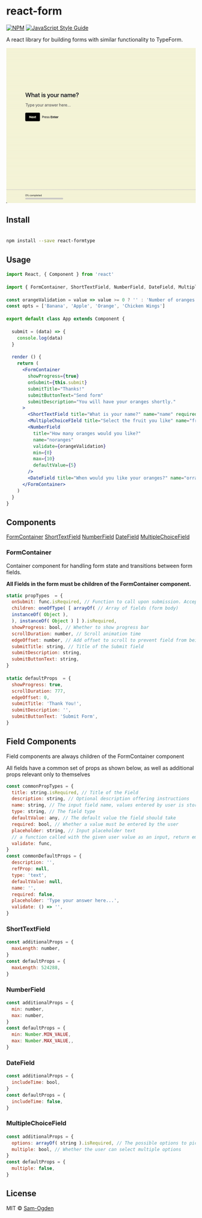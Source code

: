 # react-form
>
[![NPM](https://img.shields.io/npm/v/react-form.svg)](https://www.npmjs.com/package/react-form) [![JavaScript Style Guide](https://img.shields.io/badge/code_style-standard-brightgreen.svg)](https://standardjs.com)

A react library for building forms with similar functionality to TypeForm.

![](example.gif)
## Install
```bash

npm install --save react-formtype

```
## Usage

```jsx
import React, { Component } from 'react'

import { FormContainer, ShortTextField, NumberField, DateField, MultipleChoiceFIeld } from 'react-form'

const orangeValidation = value => value >= 0 ? '' : 'Number of oranges must be greater than or equal to 0'
const opts = ['Banana', 'Apple', 'Orange', 'Chicken Wings']

export default class App extends Component {

  submit = (data) => {
    console.log(data)
  }

  render () {
    return (
      <FormContainer 
        showProgress={true} 
        onSubmit={this.submit}
        submitTitle="Thanks!" 
        submitButtonText="Send form"
        submitDescription="You will have your oranges shortly."
      >
        <ShortTextField title="What is your name?" name="name" required />
        <MultipleChoiceFIeld title="Select the fruit you like" name="fruits" options={opts} multiple/>
        <NumberField 
          title="How many oranges would you like?" 
          name="noranges" 
          validate={orangeValidation} 
          min={0} 
          max={10}
          defaultValue={5}
        />
        <DateField title="When would you like your oranges?" name="orrangedate" />
      </FormContainer>
    )
  }
}
```

## Components
[FormContainer](#FormContainer)
[ShortTextField](#ShortTextField)
[NumberField](#NumberField)
[DateField](#DateField)
[MultipleChoiceField](#MultipleChoiceField)

### FormContainer
Container component for handling form state and transitions between form fields. 

**All Fields in the form must be children of the FormContainer component.**
```jsx
static propTypes  = {
  onSubmit: func.isRequired, // Function to call upon submission. Accept object as argument.
  children: oneOfType( [ arrayOf( // Array of fields (form body)
  instanceOf( Object ),
  ), instanceOf( Object ) ] ).isRequired,
  showProgress: bool, // Whether to show progress bar
  scrollDuration: number, // Scroll animation time
  edgeOffset: number, // Add offset to scroll to prevent field from being hidden by a header
  submitTitle: string, // Title of the Submit field
  submitDescription: string,
  submitButtonText: string,
}

static defaultProps  = {
  showProgress: true,
  scrollDuration: 777,
  edgeOffset: 0,
  submitTitle: 'Thank You!',
  submitDescription: '',
  submitButtonText: 'Submit Form',
}
```
## Field Components
Field components are always children of the FormContainer component

All fields have a common set of props as shown below, as well as additional props relevant only to themselves 
```jsx
const commonPropTypes = {
  title: string.isRequired, // Title of the Field
  description: string, // Optional description offering instructions
  name: string, // The input field name, values entered by user is stored as [name]: value
  type: string, // The field type
  defaultValue: any, // The default value the field should take
  required: bool, // Whether a value must be entered by the user
  placeholder: string, // Input placeholder text
  // a function called with the given user value as an input, return empty string if valid else else an err message
  validate: func, 
}
const commonDefaultProps = {
  description: '',
  refProp: null,
  type: 'text',
  defaultValue: null,
  name: '',
  required: false,
  placeholder: 'Type your answer here...',
  validate: () => '', 
}
```
### ShortTextField
```jsx
const additionalProps = {
  maxLength: number,
}
const defaultProps = {
  maxLength: 524288,
}
```
### NumberField
```jsx
const additionalProps = {
  min: number,
  max: number,
}
const defaultProps = {
  min: Number.MIN_VALUE,
  max: Number.MAX_VALUE,,
}
```
### DateField
```jsx
const additionalProps = {
  includeTime: bool,
}
const defaultProps = {
  includeTime: false,
}
```
### MultipleChoiceField
```jsx
const additionalProps = {
  options: arrayOf( string ).isRequired, // The possible options to pick from
  multiple: bool, // Whether the user can select multiple options
}
const defaultProps = {
  multiple: false, 
}
```

## License
MIT © [Sam-Ogden](https://github.com/Sam-Ogden)
